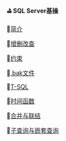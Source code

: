 #### :golf: SQL Server基操
:file_folder:[简介](https://github.com/swordboyASS/Rear-end-Learing/blob/master/Database/Files/%E7%AE%80%E4%BB%8B.md)

:file_folder:[增删改查](https://github.com/swordboyASS/Rear-end-Learing/blob/master/Database/Files/%E5%A2%9E%E5%88%A0%E6%94%B9%E6%9F%A5.md)

:file_folder:[约束](https://github.com/swordboyASS/Rear-End/blob/master/Database/Files/%E7%BA%A6%E6%9D%9F%20.md)

:file_folder:[.bak文件](https://github.com/swordboyASS/Rear-end-Learing/blob/master/Database/Files/.bak%E6%96%87%E4%BB%B6.md)

:file_folder:[T-SQL](https://github.com/swordboyASS/Rear-End/blob/master/Database/Files/T-SQL.md)

:file_folder:[时间函数](https://github.com/swordboyASS/Rear-End/blob/master/Database/Files/%E6%97%B6%E9%97%B4%E5%87%BD%E6%95%B0.md)

:file_folder:[合并与联结](https://github.com/swordboyASS/Rear-End/blob/master/Database/Files/%E5%90%88%E5%B9%B6%E4%B8%8E%E8%81%94%E7%BB%93.md)

:file_folder:[子查询与嵌套查询](https://github.com/swordboyASS/Rear-End/blob/master/Database/Files/%E5%AD%90%E6%9F%A5%E8%AF%A2%E4%B8%8E%E5%B5%8C%E5%A5%97%E6%9F%A5%E8%AF%A2.md)
